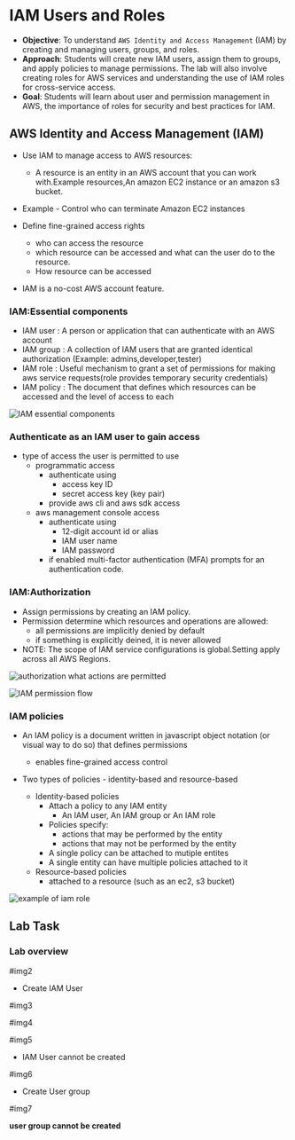 # IAM Users and Roles

- **Objective**: To understand `AWS Identity and Access Management` (IAM) by creating and managing users, groups, and roles.
- **Approach**: Students will create new IAM users, assign them to groups, and apply policies to manage permissions. The lab will also involve creating roles for AWS services and understanding the use of IAM roles for cross-service access.
- **Goal**: Students will learn about user and permission management in AWS, the importance of roles for security and best practices for IAM.



## AWS Identity and Access Management (IAM)

- Use IAM to manage access to AWS resources:
    - A resource is an entity in an AWS account that you can work with.Example resources,An amazon EC2 instance or an amazon s3 bucket.
- Example - Control who can terminate Amazon EC2 instances

- Define fine-grained access rights
    - who can access the resource
    - which resource can be accessed and what can the user do to the resource.
    - How resource can be accessed
- IAM is a no-cost AWS account feature.

### IAM:Essential components
- IAM user : A person or application that can authenticate with an AWS account
- IAM group : A collection of IAM users that are granted identical authorization (Example: admins,developer,tester)
- IAM role : Useful mechanism to grant a set of permissions for making aws service requests(role provides 
      temporary security credentials)
- IAM policy : The document that defines which resources can be accessed and the level of access to each
    
![IAM essential components](https://github.com/anupmaharzn/intro-to-aws/assets/34486226/45c94dba-b78d-484d-af7d-619c1db5917b)


### Authenticate as an IAM user to gain access

- type of access the user is permitted to use
    - programmatic access
        - authenticate using
            - access key ID
            - secret access key
            (key pair)
        - provide aws cli and aws sdk access
    - aws management console access
        - authenticate using
            - 12-digit account id or alias
            - IAM user name
            - IAM password
        - if enabled multi-factor authentication (MFA) prompts for an authentication code.
          
### IAM:Authorization
- Assign permissions by creating an IAM policy.
- Permission determine which resources and operations are allowed:
    - all permissions are implicitly denied by default
    - if something is explicitly deined, it is never allowed
- NOTE: The scope of IAM service configurations is global.Setting apply across all AWS Regions.
  
![authorization what actions are permitted](https://github.com/anupmaharzn/intro-to-aws/assets/34486226/233bf922-12cb-4d89-969b-ef572b7baecc)

![IAM permission flow](https://github.com/anupmaharzn/intro-to-aws/assets/34486226/980747f2-f491-4cc9-81f4-bb5495cd8d13)

### IAM policies
- An IAM policy is a document written in javascript object notation (or visual way to do so) that defines permissions
    - enables fine-grained access control

- Two types of policies - identity-based and resource-based
    - Identity-based policies
        - Attach a policy to any IAM entity
            - An IAM user, An IAM group or An IAM role
        - Policies specify:
            - actions that may be performed by the entity
            - actions that may not be performed by the entity
        - A single policy can be attached to mutiple entites
        - A single entity can have multiple policies attached to it
    - Resource-based policies
        - attached to a resource (such as an ec2, s3 bucket) 

![example of iam role](https://github.com/anupmaharzn/intro-to-aws/assets/34486226/5a072705-b2e8-4892-9ca8-50ff936f16c4)


## Lab Task

### Lab overview

#img2

- Create IAM User

#img3

#img4

#img5

- IAM User cannot be created

#img6

- Create User group

#img7

**user group cannot be created**
